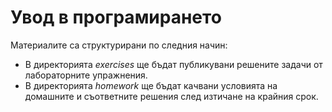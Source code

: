 # Увод в програмирането #

Материалите са структурирани по следния начин:

* В директорията *exercises* ще бъдат публикувани решените задачи от лабораторните упражнения.
* В директорията *homework* ще бъдат качвани условията на домашните и съответните решения
след изтичане на крайния срок.
